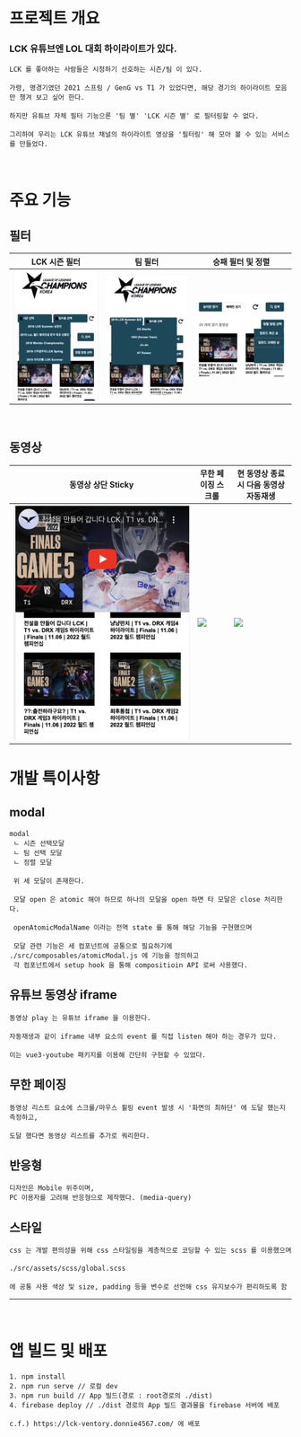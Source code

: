 # 프로젝트 개요

### LCK 유튜브엔 LOL 대회 하이라이트가 있다.

```
LCK 를 좋아하는 사람들은 시청하기 선호하는 시즌/팀 이 있다.

가령, 명경기였던 2021 스프링 / GenG vs T1 가 있었다면, 해당 경기의 하이라이트 모음만 챙겨 보고 싶어 한다.

하지만 유튜브 자체 필터 기능으론 '팀 별' 'LCK 시즌 별' 로 필터링할 수 없다.

그리하여 우리는 LCK 유튜브 채널의 하이라이트 영상을 '필터링' 해 모아 볼 수 있는 서비스를 만들었다.
```

<br/>

# 주요 기능

## 필터

| LCK 시즌 필터                          | 팀 필터                              | 승패 필터 및 정렬                        |
| -------------------------------------- | ------------------------------------ | ---------------------------------------- |
| ![](./public/readme/season_filter.png) | ![](./public/readme/team_filter.png) | ![](./public/readme/win_lose_filter.png) |

<br/>

## 동영상

| 동영상 상단 Sticky              | 무한 페이징 스크롤                      | 현 동영상 종료 시 다음 동영상 자동재생 |
| ------------------------------- | --------------------------------------- | -------------------------------------- |
| ![](./public/readme/sticky.png) | ![](./public/readme/infinit_paging.gif) | ![](./public/readme/start_another.gif) |

# 개발 특이사항

## modal

```
modal
 ㄴ 시즌 선택모달
 ㄴ 팀 선택 모달
 ㄴ 정렬 모달

 위 세 모달이 존재한다.

 모달 open 은 atomic 해야 하므로 하나의 모달을 open 하면 타 모달은 close 처리한다.

 openAtomicModalName 이라는 전역 state 를 통해 해당 기능을 구현했으며

 모달 관련 기능은 세 컴포넌트에 공통으로 필요하기에 ./src/composables/atomicModal.js 에 기능을 정의하고
 각 컴포넌트에서 setup hook 을 통해 compositioin API 로써 사용했다.
```

## 유튜브 동영상 iframe

```
동영상 play 는 유튜브 iframe 을 이용한다.

자동재생과 같이 iframe 내부 요소의 event 를 직접 listen 해야 하는 경우가 있다.

이는 vue3-youtube 패키지를 이용해 간단히 구현할 수 있었다.
```

## 무한 페이징

```
동영상 리스트 요소에 스크롤/마우스 휠링 event 발생 시 '화면의 최하단' 에 도달 했는지 측정하고,

도달 했다면 동영상 리스트를 추가로 쿼리한다.
```

## 반응형

```
디자인은 Mobile 위주이며,
PC 이용자를 고려해 반응형으로 제작했다. (media-query)
```

## 스타일

```
css 는 개발 편의성을 위해 css 스타일링을 계층적으로 코딩할 수 있는 scss 를 이용했으며

./src/assets/scss/global.scss

에 공통 사용 색상 및 size, padding 등을 변수로 선언해 css 유지보수가 편리하도록 함
```

<hr/>
<br/>

# 앱 빌드 및 배포

```
1. npm install
2. npm run serve // 로컬 dev
3. npm run build // App 빌드(경로 : root경로의 ./dist)
4. firebase deploy // ./dist 경로의 App 빌드 결과물을 firebase 서버에 배포

c.f.) https://lck-ventory.donnie4567.com/ 에 배포
```
